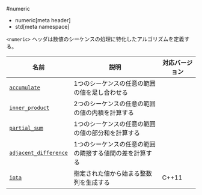#numeric
* numeric[meta header]
* std[meta namespace]


`<numeric>` ヘッダは数値のシーケンスの処理に特化したアルゴリズムを定義する。


| 名前 | 説明 | 対応バージョン |
|-----------------------------------------------|------------------------------------------------|-------|
| [`accumulate`](./numeric/accumulate.md)       | 1つのシーケンスの任意の範囲の値を足し合わせる  | |
| [`inner_product`](./numeric/inner_product.md) | 2つのシーケンスの任意の範囲の値の内積を計算する | |
| [`partial_sum`](./numeric/partial_sum.md)     | 1つのシーケンスの任意の範囲の値の部分和を計算する  | |
| [`adjacent_difference`](./numeric/adjacent_difference.md) | 1つのシーケンスの任意の範囲の隣接する値間の差を計算する | |
| [`iota`](./numeric/iota.md)                   | 指定された値から始まる整数列を生成する | C++11 |

